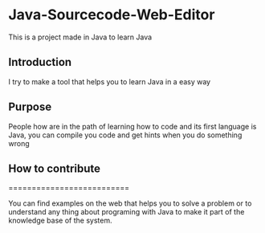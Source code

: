 # Java-Sourcecode-Web-Editor

This is a project made in Java to learn Java

## Introduction

I try to make a tool that helps you to learn Java in a easy way

## Purpose

People how are in the path of learning how to code and its first language is Java, you can compile you code and get hints when you do something wrong

## How to contribute
==========================

You can find examples on the web that helps you to solve a problem or to understand any thing about programing with Java to make it part of the knowledge base of the system.
